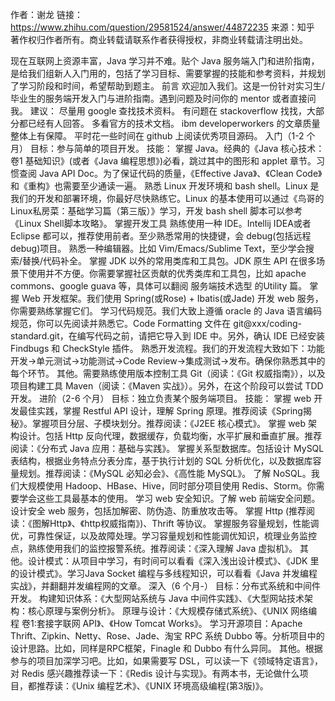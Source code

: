 作者：谢龙
链接：https://www.zhihu.com/question/29581524/answer/44872235
来源：知乎
著作权归作者所有。商业转载请联系作者获得授权，非商业转载请注明出处。

现在互联网上资源丰富，Java 学习并不难。贴个 Java 服务端入门和进阶指南，是给我们组新人入门用的，包括了学习目标、需要掌握的技能和参考资料，并规划了学习阶段和时间，希望帮助到题主。
前言
欢迎加入我们。这是一份针对实习生/毕业生的服务端开发入门与进阶指南。遇到问题及时问你的 mentor 或者直接问我。 建议：
尽量用 google 查找技术资料。
有问题在 stackoverflow 找找，大部分都已经有人回答。
多看官方的技术文档。
ibm developerworkers 的文章质量整体上有保障。
平时花一些时间在 github 上阅读优秀项目源码。
入门（1-2 个月）
目标：参与简单的项目开发。
技能：
掌握 Java。经典的《Java 核心技术：卷1 基础知识》(或者《Java 编程思想》)必看，跳过其中的图形和 applet 章节。习惯查阅 Java API Doc。为了保证代码的质量，《Effective Java》、《Clean Code》和《重构》也需要至少通读一遍。
熟悉 Linux 开发环境和 bash shell。Linux 是我们的开发和部署环境，你最好尽快熟练它。Linux 的基本使用可以通过《鸟哥的Linux私房菜：基础学习篇（第三版）》学习，开发 bash shell 脚本可以参考《Linux Shell脚本攻略》。
掌握开发工具
熟练使用一种 IDE。Intellij IDEA或者 Eclipse 都可以，推荐使用前者。至少熟悉常用的快捷键，会 debug(包括远程 debug)项目。
熟悉一种编辑器。比如 Vim/Emacs/Sublime Text，至少学会搜索/替换/代码补全。
掌握 JDK 以外的常用类库和工具包。JDK 原生 API 在很多场景下使用并不方便。你需要掌握社区贡献的优秀类库和工具包，比如 apache commons、google guava 等，具体可以翻阅 服务端技术选型 的Utility 篇。
掌握 Web 开发框架。我们使用 Spring(或Rose) + Ibatis(或Jade) 开发 web 服务，你需要熟练掌握它们。
学习代码规范。我们大致上遵循 oracle 的 Java 语言编码规范，你可以先阅读并熟悉它。Code Formatting 文件在 git@xxx/coding-standard.git，在编写代码之前，请把它导入到 IDE 中。另外，确认 IDE 已经安装 Findbugs 和 CheckStyle 插件。
熟悉开发流程。我们的开发流程大致如下：功能开发->单元测试->功能测试->Code Review->集成测试->发布。确保你熟悉其中的每个环节。
其他。需要熟练使用版本控制工具 Git（阅读：《Git 权威指南》），以及项目构建工具 Maven（阅读：《Maven 实战》）。另外，在这个阶段可以尝试 TDD 开发。
进阶（2-6 个月）
目标：独立负责某个服务端项目。
技能：
掌握 web 开发最佳实践，掌握 Restful API 设计，理解 Spring 原理。推荐阅读《Spring揭秘》。掌握项目分层、子模块划分。推荐阅读：《J2EE 核心模式》。
掌握 web 架构设计。包括 Http 反向代理，数据缓存，负载均衡，水平扩展和垂直扩展。推荐阅读：《分布式 Java 应用：基础与实践》。
掌握关系型数据库。包括设计 MySQL 表结构，根据业务特点分表分库，基于执行计划的 SQL 分析优化，以及数据库容量规划。推荐阅读：《MySQL 必知必会》、《高性能 MySQL》。
了解 NoSQL。我们大规模使用 Hadoop、HBase、Hive，同时部分项目使用 Redis、Storm。你需要学会这些工具最基本的使用。
学习 web 安全知识。了解 web 前端安全问题。设计安全 web 服务，包括加解密、防伪造、防重放攻击等。
掌握 Http (推荐阅读：《图解Http》、《http权威指南》)、Thrift 等协议。
掌握服务容量规划，性能调优，可靠性保证，以及故障处理。学习容量规划和性能调优知识，梳理业务监控点，熟练使用我们的监控报警系统。推荐阅读：《深入理解 Java 虚拟机》。
其他。设计模式：从项目中学习，有时间可以看看《深入浅出设计模式》、《JDK 里的设计模式》。学习Java Socket 编程与多线程知识，可以看看《Java 并发编程实战》，并翻翻并发编程网的文章。
深入（6 个月-）
目标：分布式系统和中间件开发。
构建知识体系：《大型网站系统与 Java 中间件实践》、《大型网站技术架构：核心原理与案例分析》。
原理与设计：《大规模存储式系统》、《UNIX 网络编程 卷1:套接字联网 API》、《How Tomcat Works》。
学习开源项目：Apache Thrift、Zipkin、Netty、Rose、Jade、淘宝 RPC 系统 Dubbo 等。分析项目中的设计思路。比如，同样是RPC框架，Finagle 和 Dubbo 有什么异同。
其他。根据参与的项目加深学习吧。比如，如果需要写 DSL，可以读一下《领域特定语言》，对 Redis 感兴趣推荐读一下：《Redis 设计与实现》。有两本书，无论做什么项目，都推荐读：《Unix 编程艺术》、《UNIX 环境高级编程(第3版)》。